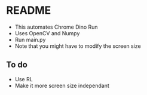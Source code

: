 # README

- This automates Chrome Dino Run 
- Uses OpenCV and Numpy 
- Run main.py 
- Note that you might have to modify the screen size 

## To do
- Use RL
- Make it more screen size independant
